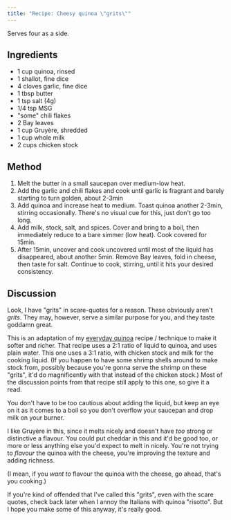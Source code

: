```yaml
---
title: "Recipe: Cheesy quinoa \"grits\""
---
```


Serves four as a side.

## Ingredients

- 1 cup quinoa, rinsed
- 1 shallot, fine dice
- 4 cloves garlic, fine dice
- 1 tbsp butter
- 1 tsp salt (4g)
- 1/4 tsp MSG
- "some" chili flakes
- 2 Bay leaves
- 1 cup Gruyère, shredded
- 1 cup whole milk
- 2 cups chicken stock

## Method

1. Melt the butter in a small saucepan over medium-low heat.
2. Add the garlic and chili flakes and cook until garlic is fragrant and
   barely starting to turn golden, about 2-3min
3. Add quinoa and increase heat to medium. Toast quinoa another 2-3min,
   stirring occasionally. There's no visual cue for this, just don't go
   too long.
4. Add milk, stock, salt, and spices. Cover and bring to a boil, then
   immediately reduce to a bare simmer (low heat). Cook covered for 15min.
5. After 15min, uncover and cook uncovered until most of the liquid has
   disappeared, about another 5min. Remove Bay leaves, fold in cheese, then
   taste for salt. Continue to cook, stirring, until it hits your desired
   consistency.

## Discussion

Look, I have "grits" in scare-quotes for a reason. These obviously aren't
_grits_. They may, however, serve a similar purpose for you, and they taste
goddamn great.

This is an adaptation of my [everyday quinoa](/posts/2021-08-02-recipe-everyday-quinoa.html)
recipe / technique to make it softer and richer. That recipe uses a 2:1 ratio
of liquid to quinoa, and uses plain water. This one uses a 3:1 ratio, with
chicken stock and milk for the cooking liquid. (If you happen to have some
shrimp shells around to make stock from, possibly because you're gonna serve
the shrimp on these "grits", it'd do magnificently with that instead of the
chicken stock.) Most of the discussion points from that recipe still apply to
this one, so give it a read.

You don't have to be too cautious about adding the liquid, but keep an eye on
it as it comes to a boil so you don't overflow your saucepan and drop milk on
your burner.

I like Gruyère in this, since it melts nicely and doesn't have _too_ strong or
distinctive a flavour. You could put cheddar in this and it'd be good too, or
more or less anything else you'd expect to melt in nicely. You're not trying to
_flavour_ the quinoa with the cheese, you're improving the texture and adding
richness.

(I mean, if you _want to_ flavour the quinoa with the cheese, go ahead, that's
you cooking.)

If you're kind of offended that I've called this "grits", even with the scare
quotes, check back later when I annoy the Italians with quinoa "risotto". But
I hope you make some of this anyway, it's really good.